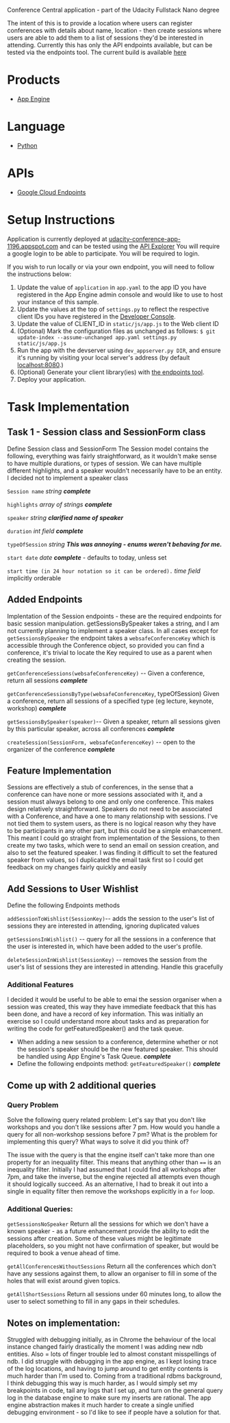 Conference Central application - part of the Udacity Fullstack Nano degree

The intent of this is to provide a location where users can register conferences with details about name, location - then create sessions where users are able to add them to a list of sessions they'd be interested in attending. Currently this has only the API endpoints available, but can be tested via the endpoints tool.  The current build is available [here][8]

# Products
- [App Engine][1]

# Language
- [Python][2]

# APIs
- [Google Cloud Endpoints][3]

# Setup Instructions
Application is currently deployed at [udacity-conference-app-1196.appspot.com][4] and can be tested using the [API Explorer][8] You will require a google login to be able to participate.  You will be required to login.

If you wish to run locally or via your own endpoint, you will need to follow the instructions below:
1. Update the value of `application` in `app.yaml` to the app ID you have registered in the App Engine admin console and would like to use to host your instance of this sample.
2. Update the values at the top of `settings.py` to reflect the respective client IDs you have registered in the [Developer Console][5].
3. Update the value of CLIENT_ID in `static/js/app.js` to the Web client ID
4. (Optional) Mark the configuration files as unchanged as follows: `$ git update-index --assume-unchanged app.yaml settings.py static/js/app.js`
5. Run the app with the devserver using `dev_appserver.py DIR`, and ensure it's running by visiting your local server's address (by default [localhost:8080][6].)
6. (Optional) Generate your client library(ies) with [the endpoints tool][7].
7. Deploy your application.

# Task Implementation
## Task 1 - Session class and SessionForm class
Define Session class and SessionForm The Session model contains the following, everything was fairly straightforward, as it wouldn't make sense to have multiple durations, or types of session.   We can have multiple different highlights, and a speaker wouldn't necessarily have to be an entity.  I decided not to implement a speaker class

   `Session name`  _string_ **_complete_**

   `highlights` _array of strings_ **_complete_**

   `speaker` _string_ **_clarified name of speaker_**

   `duration` _int field_ **_complete_**

   `typeOfSession` _string_ _**This was annoying - enums weren't behaving for me.**_

   `start date` _date_ **_complete_** - defaults to today, unless set

   `start time (in 24 hour notation so it can be ordered).` _time field_ implicitly orderable

## Added Endpoints
Implentation of the Session endpoints - these are the required endpoints for basic session manipulation.  getSessionsBySpeaker takes a string, and I am not currently planning to implement a speaker class.  In all cases except for `getSessionsBySpeaker` the endpoint takes a `websafeConferenceKey` which is accessible through the Conference object, so provided you can find a conference, it's trivial to locate the Key required to use as a parent when creating the session.

  `getConferenceSessions(websafeConferenceKey)` -- Given a conference, return all sessions **_complete_**

  `getConferenceSessionsByType(websafeConferenceKey`, typeOfSession) Given a conference, return all sessions of a specified type (eg lecture, keynote, workshop) **_complete_**

  `getSessionsBySpeaker(speaker)`-- Given a speaker, return all sessions given by this particular speaker, across all conferences **_complete_**

  `createSession(SessionForm, websafeConferenceKey)` -- open to the organizer of the conference **_complete_**

## Feature Implementation
Sessions are effectively a stub of conferences, in the sense that a conference can have none or more sessions associated with it, and a session must always belong to one and only one conference. This makes design relatively straightforward. Speakers do not need to be associated with a Conference, and have a one to many relationship with sessions. I've not tied them to system users, as there is no logical reason why they have to be participants in any other part, but this could be a simple enhancement. This meant I could go straight from implementation of the Sessions, to then create my two tasks, which were to send an email on session creation, and also to set the featured speaker.  I was finding it difficult to set the featured speaker from values, so I duplicated the email task first so I could get feedback on my changes fairly quickly and easily

## Add Sessions to User Wishlist
Define the following Endpoints methods

`addSessionToWishlist(SessionKey)`-- adds the session to the user's list of sessions they are interested in attending, ignoring duplicated values

`getSessionsInWishlist()` -- query for all the sessions in a conference that the user is interested in, which have been added to the user's profile.

`deleteSessionInWishlist(SessionKey)` -- removes the session from the user's list of sessions they are interested in attending.  Handle this gracefully

### Additional Features
I decided it would be useful to be able to emai the session organiser when a session was created, this way they have immediate feedback that this has been done, and have a record of key information. This was initially an exercise so I could understand more about tasks and as preparation for writing the code for getFeaturedSpeaker() and the task queue.
- When adding a new session to a conference, determine whether or not the session's speaker should be the new featured speaker. This should be handled using App Engine's Task Queue. **_complete_**
- Define the following endpoints method: `getFeaturedSpeaker()` **_complete_**

## Come up with 2 additional queries
### Query Problem
Solve the following query related problem: Let's say that you don't like workshops and you don't like sessions after 7 pm. How would you handle a query for all non-workshop sessions before 7 pm? What is the problem for implementing this query? What ways to solve it did you think of?

The issue with the query is that the engine itself can't take more than one property for an inequality filter.  This means that anything other than `==` is an inequality filter.  Initially I had assumed that I could find all workshops after 7pm, and take the inverse, but the engine rejected all attempts even though it should logically succeed. As an alternative, I had to break it out into a single in equality filter then remove the workshops explicitly in a `for` loop.

### Additional Queries:
`getSessionsNoSpeaker` Return all the sessions for which we don't have a known speaker - as a future enhancement provide the ability to edit the sessions after creation. Some of these values might be legitimate placeholders, so you might not have confirmation of speaker, but would be required to book a venue ahead of time.

`getAllConferencesWithoutSessions` Return all the conferences which don't have any sessions against them, to allow an organiser to fill in some of the holes that will exist around given topics.

`getAllShortSessions` Return all sessions under 60 minutes long, to allow the user to select something to fill in any gaps in their schedules.

## Notes on implementation:
Struggled with debugging initially, as in Chrome the behaviour of the local instance changed fairly drastically the moment I was adding new ndb entities. Also = lots of finger trouble led to almost constant misspellings of ndb. I did struggle with debugging in the app engine, as I kept losing trace of the log locations, and having to jump around to get entity contents is much harder than I'm used to.  Coming from a traditional rdbms background, I think debugging this way is much harder, as I would simply set my breakpoints in code, tail any logs that I set up, and turn on the general query log in the database engine to make sure my inserts are rational.  The app engine abstraction makes it much harder to create a single unified debugging environment - so I'd like to see if people have a solution for that.

[1]: https://developers.google.com/appengine
[2]: http://python.org
[3]: https://developers.google.com/appengine/docs/python/endpoints/
[4]: http://udacity-conference-app-1196.appspot.com
[5]: https://console.developers.google.com/
[6]: https://localhost:8080/
[7]: https://developers.google.com/appengine/docs/python/endpoints/endpoints_tool
[8]: https://udacity-conference-app-1196.appspot.com/_ah/api/explorer
